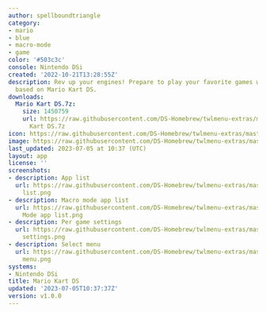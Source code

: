 ```yaml
---
author: spellboundtriangle
category:
- mario
- blue
- macro-mode
- game
color: '#503c3c'
console: Nintendo DSi
created: '2022-10-21T13:28:55Z'
description: Rev up your engines! Prepare to play your favorite games with this skin
  based on Mario Kart DS.
downloads:
  Mario Kart DS.7z:
    size: 1450759
    url: https://raw.githubusercontent.com/DS-Homebrew/twlmenu-extras/master/_nds/TWiLightMenu/dsimenu/themes/Mario
      Kart DS.7z
icon: https://raw.githubusercontent.com/DS-Homebrew/twlmenu-extras/master/_nds/TWiLightMenu/dsimenu/themes/meta/Mario%20Kart%20DS/icon.png
image: https://raw.githubusercontent.com/DS-Homebrew/twlmenu-extras/master/_nds/TWiLightMenu/dsimenu/themes/meta/Mario%20Kart%20DS/icon.png
last_updated: 2023-07-05 at 10:37 (UTC)
layout: app
license: ''
screenshots:
- description: App list
  url: https://raw.githubusercontent.com/DS-Homebrew/twlmenu-extras/master/_nds/TWiLightMenu/dsimenu/themes/meta/Mario%20Kart%20DS/screenshots/App
    list.png
- description: Macro mode app list
  url: https://raw.githubusercontent.com/DS-Homebrew/twlmenu-extras/master/_nds/TWiLightMenu/dsimenu/themes/meta/Mario%20Kart%20DS/screenshots/Macro
    Mode app list.png
- description: Per game settings
  url: https://raw.githubusercontent.com/DS-Homebrew/twlmenu-extras/master/_nds/TWiLightMenu/dsimenu/themes/meta/Mario%20Kart%20DS/screenshots/Per-game
    settings.png
- description: Select menu
  url: https://raw.githubusercontent.com/DS-Homebrew/twlmenu-extras/master/_nds/TWiLightMenu/dsimenu/themes/meta/Mario%20Kart%20DS/screenshots/SELECT
    menu.png
systems:
- Nintendo DSi
title: Mario Kart DS
updated: '2023-07-05T10:37:37Z'
version: v1.0.0
---
```

